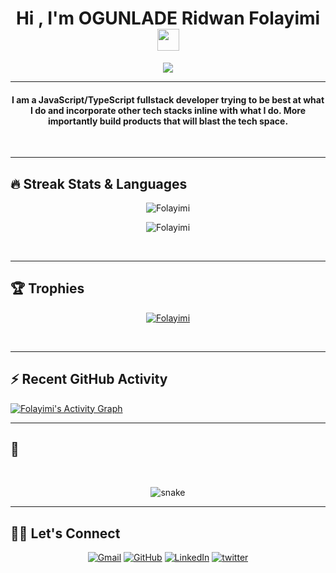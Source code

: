 

<h1 align="center">Hi , I'm OGUNLADE Ridwan Folayimi <img src="https://media.giphy.com/media/hvRJCLFzcasrR4ia7z/giphy.gif" width="35"></h1>
<p align="center">
  <a href="https://github.com/Folayimi"><img src="https://readme-typing-svg.herokuapp.com?lines=Full+Stack+Developer;JavaScript%20|%20Express%20|%20React%20Enthusiast;Always%20learning%20new%20things&center=true&width=500&height=50"></a>
</p>
<hr/>
<!-- I am Human 😀 -->

<h4 align="center">
I am a JavaScript/TypeScript fullstack developer trying to be best at what I do and incorporate other tech stacks inline with what I do. More importantly build products that will blast the tech space.
</h4>
<br>

<hr/> 

## 🔥 Streak Stats & Languages
<p align="center"><img src="https://github-readme-streak-stats.herokuapp.com/?user=Folayimi&theme=algolia" alt="Folayimi" /></p>
<p align="center"><img src="https://github-readme-stats.vercel.app/api/top-langs/?username=Folayimi&theme=algolia&layout=compact" alt="Folayimi" /></p>

<br>
<hr/>

## 🏆 Trophies
<p align="center"> <a href="https://github.com/jaypavasiya"><img
      src="https://github-profile-trophy.vercel.app/?username=Folayimi&row=1&column=3&theme=algolia" alt="Folayimi" /></a>  </p>

<!-- algolia -->
<br>
<hr/>

## ⚡ Recent GitHub Activity
<a href="https://github.com/Folayimi"><img alt="Folayimi's Activity Graph" src="https://activity-graph.herokuapp.com/graph?username=Folayimi&custom_title=Folayimi's%20Contribution%20Graph&theme=react-dark" /></a>


<hr/>

## 🐍
  <br>
  <p align="center">
  <img src="https://raw.githubusercontent.com/Folayimi/Folayimi/output/github-contribution-grid-snake-dark.svg" alt="snake"></center>
</p>

<hr/> 

## 🙋‍♀️ Let's Connect
<p align="center">
  <!-- <a href=""><img src="https://img.icons8.com/bubbles/50/000000/web.png" alt="Website"/></a> -->
	<a href="mailto:ridwanfolayimi@gmail.com"><img src="https://img.icons8.com/bubbles/50/000000/gmail.png" title='Gmail' alt="Gmail"/></a>
	<a href="https://github.com/Folayimi"><img src="https://img.icons8.com/bubbles/50/000000/github.png" title='GitHub' alt="GitHub"/></a>
	<a href="https:/www.linkedin.com/in/ridwan-ogunlade-28a990212/?lipi=urn%3Ali%3Apage%3Aprofile_common_profile_index%3Ba7c77e8e-fb4d-49e8-9a7b-9c7d82bf039d"><img src="https://img.icons8.com/bubbles/50/000000/linkedin.png" title='LinkedIn' alt="LinkedIn"/></a>
	<a href="https://twitter.com/Fola_Dev"><img src="https://img.icons8.com/bubbles/50/000000/twitter-circled.png" title='Twitter' alt="twitter"/></a>
	<!-- <a href=""><img src="https://img.icons8.com/bubbles/50/000000/instagram.png" alt="Instagram"/></a>
	<a href=""><img src="https://img.icons8.com/bubbles/50/000000/youtube.png" alt="Youtube"/></a> -->
	
</p>
